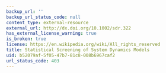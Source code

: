 ```yaml
---
backup_url: ''
backup_url_status_code: null
content_type: external-resource
external_url: http://dx.doi.org/10.1002/sdr.322
has_external_license_warning: true
is_broken: true
license: https://en.wikipedia.org/wiki/All_rights_reserved
title: Statistical Screening of System Dynamics Models
uid: b52079af-5f05-47b7-81c8-008b6967caf2
url_status_code: 403
---
```

